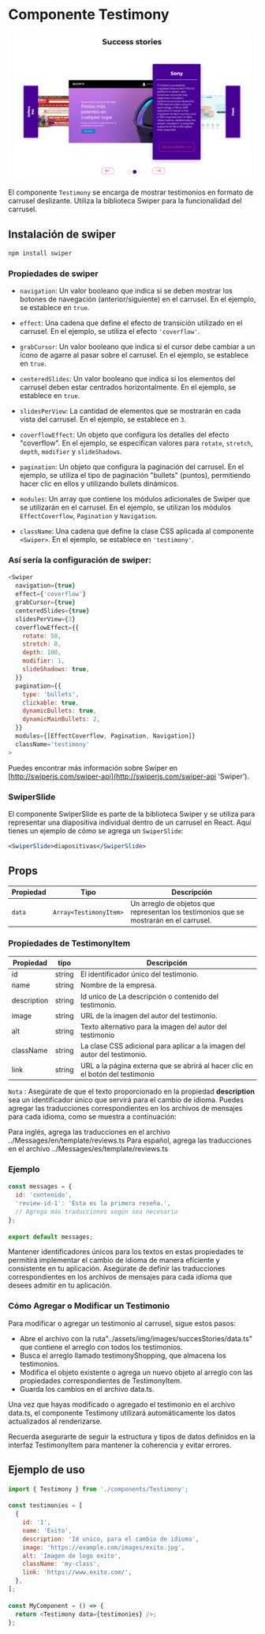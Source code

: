 # Componente Testimony

![testimony.png](../assets/testimony.png)

El componente `Testimony` se encarga de mostrar testimonios en formato de carrusel deslizante. Utiliza la biblioteca Swiper para la funcionalidad del carrusel.

## Instalación de swiper

```js
npm install swiper
```

### Propiedades de swiper

- `navigation`: Un valor booleano que indica si se deben mostrar los botones de navegación (anterior/siguiente) en el carrusel. En el ejemplo, se establece en `true`.

- `effect`: Una cadena que define el efecto de transición utilizado en el carrusel. En el ejemplo, se utiliza el efecto `'coverflow'`.

- `grabCursor`: Un valor booleano que indica si el cursor debe cambiar a un ícono de agarre al pasar sobre el carrusel. En el ejemplo, se establece en `true`.

- `centeredSlides`: Un valor booleano que indica si los elementos del carrusel deben estar centrados horizontalmente. En el ejemplo, se establece en `true`.

- `slidesPerView`: La cantidad de elementos que se mostrarán en cada vista del carrusel. En el ejemplo, se establece en `3`.

- `coverflowEffect`: Un objeto que configura los detalles del efecto "coverflow". En el ejemplo, se especifican valores para `rotate`, `stretch`, `depth`, `modifier` y `slideShadows`.

- `pagination`: Un objeto que configura la paginación del carrusel. En el ejemplo, se utiliza el tipo de paginación "bullets" (puntos), permitiendo hacer clic en ellos y utilizando bullets dinámicos.

- `modules`: Un array que contiene los módulos adicionales de Swiper que se utilizarán en el carrusel. En el ejemplo, se utilizan los módulos `EffectCoverflow`, `Pagination` y `Navigation`.

- `className`: Una cadena que define la clase CSS aplicada al componente `<Swiper>`. En el ejemplo, se establece en `'testimony'`.

### Así sería la configuración de swiper:

```js
<Swiper
  navigation={true}
  effect={'coverflow'}
  grabCursor={true}
  centeredSlides={true}
  slidesPerView={3}
  coverflowEffect={{
    rotate: 50,
    stretch: 0,
    depth: 100,
    modifier: 1,
    slideShadows: true,
  }}
  pagination={{
    type: 'bullets',
    clickable: true,
    dynamicBullets: true,
    dynamicMainBullets: 2,
  }}
  modules={[EffectCoverflow, Pagination, Navigation]}
  className='testimony'
>
```

Puedes encontrar más información sobre Swiper en [http://swiperjs.com/swiper-api](http://swiperjs.com/swiper-api 'Swiper').

### SwiperSlide

El componente SwiperSlide es parte de la biblioteca Swiper y se utiliza para representar una diapositiva individual dentro de un carrusel en React. Aquí tienes un ejemplo de cómo se agrega un `SwiperSlide`:

```jsx
<SwiperSlide>diapositivas</SwiperSlide>
```

## Props

| Propiedad | Tipo                   | Descripción                                                                            |
| --------- | ---------------------- | -------------------------------------------------------------------------------------- |
| `data`    | `Array<TestimonyItem>` | Un arreglo de objetos que representan los testimonios que se mostrarán en el carrusel. |

### Propiedades de TestimonyItem

| Propiedad   | tipo   | Descripción                                                                    |
| ----------- | ------ | ------------------------------------------------------------------------------ |
| id          | string | El identificador único del testimonio.                                         |
| name        | string | Nombre de la empresa.                                                          |
| description | string | Id unico de La descripción o contenido del testimonio.                         |
| image       | string | URL de la imagen del autor del testimonio.                                     |
| alt         | string | Texto alternativo para la imagen del autor del testimonio                      |
| className   | string | La clase CSS adicional para aplicar a la imagen del autor del testimonio.      |
| link        | string | URL a la página externa que se abrirá al hacer clic en el botón del testimonio |

`Nota` : Asegúrate de que el texto proporcionado en la propiedad **description** sea un identificador único que servirá para el cambio de idioma. Puedes agregar las traducciones correspondientes en los archivos de mensajes para cada idioma, como se muestra a continuación:

Para inglés, agrega las traducciones en el archivo ../Messages/en/template/reviews.ts
Para español, agrega las traducciones en el archivo ../Messages/es/template/reviews.ts
### Ejemplo

```js
const messages = {
  id: 'contenido',
  'review-id-1': 'Esta es la primera reseña.',
  // Agrega más traducciones según sea necesario
};

export default messages;
```

Mantener identificadores únicos para los textos en estas propiedades te permitirá implementar el cambio de idioma de manera eficiente y consistente en tu aplicación. Asegúrate de definir las traducciones correspondientes en los archivos de mensajes para cada idioma que desees admitir en tu aplicación.

### Cómo Agregar o Modificar un Testimonio

Para modificar o agregar un testimonio al carrusel, sigue estos pasos:

- Abre el archivo con la ruta"../assets/img/images/succesStories/data.ts" que contiene el arreglo con todos los testimonios.
- Busca el arreglo llamado testimonyShopping, que almacena los testimonios.
- Modifica el objeto existente o agrega un nuevo objeto al arreglo con las propiedades correspondientes de TestimonyItem.
- Guarda los cambios en el archivo data.ts.

Una vez que hayas modificado o agregado el testimonio en el archivo data.ts, el componente Testimony utilizará automáticamente los datos actualizados al renderizarse.

Recuerda asegurarte de seguir la estructura y tipos de datos definidos en la interfaz TestimonyItem para mantener la coherencia y evitar errores.

## Ejemplo de uso

```js
import { Testimony } from './components/Testimony';

const testimonies = [
  {
    id: '1',
    name: 'Exito',
    description: 'Id unico, para el cambio de idioma',
    image: 'https://example.com/images/exito.jpg',
    alt: 'Imagen de logo exito',
    className: 'my-class',
    link: 'https://www.exito.com/',
  },
];

const MyComponent = () => {
  return <Testimony data={testimonies} />;
};
```
